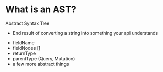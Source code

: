 # What is an AST?

Abstract Syntax Tree

- End result of converting a string into something your api understands

* fieldName
* fieldNodes []
* returnType
* parentType (Query, Mutation)
* a few more abstract things

